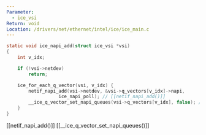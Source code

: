 ```yaml
---
Parameter:
  - ice_vsi
Return: void
Location: /drivers/net/ethernet/intel/ice/ice_main.c
---
```


```c title=ice_napi_add()
static void ice_napi_add(struct ice_vsi *vsi)
{
	int v_idx;

	if (!vsi->netdev)
		return;

	ice_for_each_q_vector(vsi, v_idx) {
		netif_napi_add(vsi->netdev, &vsi->q_vectors[v_idx]->napi,
			       ice_napi_poll); // [[netif_napi_add()]]
		__ice_q_vector_set_napi_queues(vsi->q_vectors[v_idx], false); // _[[__ice_q_vector_set_napi_queues()]]
	}
}
```

[[netif_napi_add()]]
[[__ice_q_vector_set_napi_queues()]]
